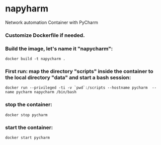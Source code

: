 # napyharm
Network automation Container with PyCharm



### Customize Dockerfile if needed.

### Build the image, let's name it "napycharm":

```docker build -t napycharm .```

### First run: map the directory "scripts" inside the container to the local directory "data" and start a bash session:

```docker run --privileged -ti -v `pwd`:/scripts --hostname pycharm  --name pycharm napycharm /bin/bash```


### stop the container:
```docker stop pycharm```

### start the container:
```docker start pycharm```
